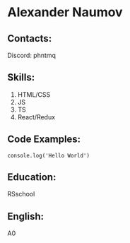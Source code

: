 # Alexander Naumov 
## Contacts:
Discord: phntmq
## Skills: 
1. HTML/CSS
2. JS
3. TS
4. React/Redux

## Code Examples:
`console.log('Hello World')`

## Education:
RSschool

## English:
A0
